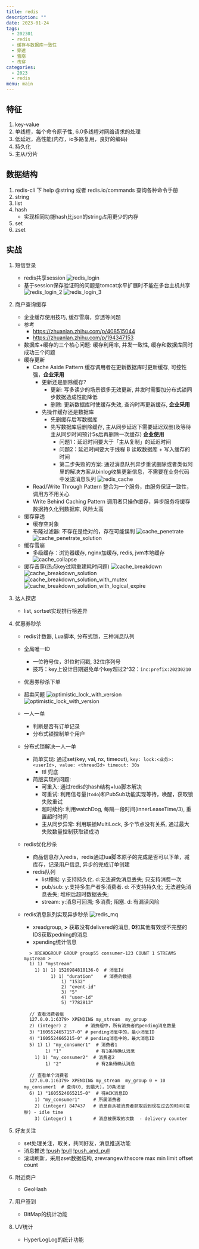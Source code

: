 ```yaml
---
title: redis
description: ""
date: 2023-01-24
tags:
  - 202301
  - redis
  - 缓存与数据库一致性
  - 穿透
  - 雪崩
  - 击穿
categories:
  - 2023
  - redis
menu: main
---
```



## 特征

1. key-value
2. 单线程，每个命令原子性, 6.0多线程对网络请求的处理
3. 低延迟，高性能(内存，io多路复用，良好的编码)
4. 持久化
5. 主从/分片

<!--more-->

## 数据结构

1. redis-cli 下 help @string 或者 redis.io/commands 查询各种命令手册
2. string
3. list
4. hash
   - 实现相同功能hash比json的string占用更少的内存
5. set
6. zset

## 实战

1. 短信登录
   - redis共享session
   ![redis_login](/imgs/redis_login.png)
   - 基于session保存验证码的问题是tomcat水平扩展时不能在多台主机共享
   ![redis_login_2](/imgs/redis_login_2.png)
   ![redis_login_3](/imgs/redis_login_3.png)
2. 商户查询缓存
   - 企业缓存使用技巧, 缓存雪崩，穿透等问题
   - 参考
     - <https://zhuanlan.zhihu.com/p/408515044>
     - <https://zhuanlan.zhihu.com/p/194347153>
   - 数据库+缓存的三个核心问题: 缓存利用率, 并发一致性, 缓存和数据库同时成功三个问题
   - 缓存更新
     - Cache Aside Pattern 缓存调用者在更新数据库时更新缓存, 可控性强，**企业采用**
       - 更新还是删除缓存?
         - 更新: 写多读少的场景很多无效更新, 并发时需要加分布式锁同步数据造成性能降低
         - 删除: 更新数据库时使缓存失效, 查询时再更新缓存, **企业采用**
       - 先操作缓存还是数据库
         - 先删缓存后写数据库
         - 先写数据库后删除缓存, 主从同步延迟下需要延迟双删(及等待主从同步时间预计5s后再删除一次缓存) **企业使用**
           - 问题1：延迟时间要大于「主从复制」的延迟时间
           - 问题2：延迟时间要大于线程 B 读取数据库 + 写入缓存的时间
           - 第二步失败的方案: 通过消息队列异步重试删除或者类似阿里的解决方案从binlog收集更新信息，不需要在业务代码中发送消息队列
         ![redis_cache](/imgs/redis_cache.png)
     - Read/Write Through Pattern 整合为一个服务，由服务保证一致性，调用方不用关心
     - Write Behind Caching Pattern 调用者只操作缓存，异步服务将缓存数据持久化到数据库, 风险太高
   - 缓存穿透
     - 缓存空对象
     - 布隆过滤器: 不存在是绝对的，存在可能误判
   ![cache_penetrate](/imgs/cache_penetrate.png)
   ![cache_penetrate_solution](/imgs/cache_penetrate_solution.png)
   - 缓存雪崩
     - 多级缓存：浏览器缓存, nginx加缓存, redis, jvm本地缓存
   ![cache_collapse](/imgs/cache_collapse.png)
   - 缓存击穿(热点key过期重建耗时问题)
   ![cache_breakdown](/imgs/cache_breakdown.png)
   ![cache_breakdown_solution](/imgs/cache_breakdown_solution.png)
   ![cache_breakdown_solution_with_mutex](/imgs/cache_breakdown_solution_with_mutex.png)
   ![cache_breakdown_solution_with_logical_expire](/imgs/cache_breakdown_solution_with_logical_expire.png)
3. 达人探店
   - list, sortset实现排行榜差异
4. 优惠券秒杀
   - redis计数器, Lua脚本, 分布式锁，三种消息队列
   - 全局唯一ID
     - 一位符号位，31位时间戳, 32位序列号
     - 技巧：key上设计日期避免单个key超过2^32：```inc:prefix:20230210```
   - 优惠券秒杀下单
   - 超卖问题
   ![optimistic_lock_with_version](/imgs/optimistic_lock_with_version.png)
   ![optimistic_lock_with_version](/imgs/optimistic_lock_with_version.png)
   - 一人一单
     - 判断是否有订单记录
     - 分布式锁控制单个用户
   - 分布式锁解决一人一单
     - 简单实现: 通过set(key, val, nx, timeout), ```key: lock:<业务>:<userId>, value: <threadId> timeout: 30s```
       - ttl 兜底
     - 简版实现的问题:
       - 可重入: 通过redis的hash结构+lua脚本解决
       - 可重试: 利用信号量(`todo`)和PubSub功能实现等待，唤醒，获取锁失败重试
       - 超时续约: 利用watchDog, 每隔一段时间(innerLeaseTime/3), 重置超时时间
       - 主从同步异常: 利用联锁MultiLock, 多个节点没有关系, 通过最大失败数量控制获取锁成功
   - redis优化秒杀
     - 商品信息存入redis，redis通过lua脚本原子的完成是否可以下单，减库存，记录用户信息, 异步的完成订单创建
     - redis队列
       - list模拟: y:支持持久化. d:无法避免消息丢失; 只支持消费一次
       - pub/sub: y:支持多生产者多消费者. d: 不支持持久化; 无法避免消息丢失; 堆积后超时数据丢失;
       - stream: y:消息可回溯; 多消费; 阻塞. d: 有漏读风险
   - redis消息队列实现异步秒杀
   ![redis_mq](/imgs/redis_mq.png)
     - xreadgroup, **>** 获取没有delivered的消息, **0**和其他有效或不完整的IDS获取pedning的消息
     - xpending统计信息

      ```redis
        > XREADGROUP GROUP group55 consumer-123 COUNT 1 STREAMS mystream >
        1) 1) "mystream"
          1) 1) 1) 1526984818136-0  # 消息Id
                1) 1) "duration"    # 消费的数据
                    1) "1532"
                    2) "event-id"
                    3) "5"
                    4) "user-id"
                    5) "7782813"

        // 查看消费者组
        127.0.0.1:6379> XPENDING my_stream  my_group
        2) (integer) 2       # 消费组中，所有消费者的pending消息数量
        3) "1605524657157-0" # pending消息中的，最小消息ID
        4) "1605524665215-0" # pending消息中的，最大消息ID
        5) 1) 1) "my_consumer1"  # 消费者1
              1) "1"             # 有1条待确认消息
          1) 1) "my_consumer2"  # 消费者2
              1) "2"             # 有2条待确认消息

        // 查看单个消费者
        127.0.0.1:6379> XPENDING my_stream  my_group 0 + 10 my_consumer1  # 查询(0, 到最大)，10条消息
        6) 1) "1605524665215-0"  # 待ACK消息ID
          1) "my_consumer1"     # 所属消费者
          2) (integer) 847437   # 消息自从被消费者获取后到现在过去的时间(毫秒) - idle time
          3) (integer) 1        # 消息被获取的次数  - delivery counter
      ```

5. 好友关注
   - set处理关注，取关，共同好友，消息推送功能
   - 消息推送
    [!push](/imgs/push.png)
    [!pull](/imgs/pull.png)
    [!push_and_pull](/imgs/push_and_pull.png)
   - 滚动刷新，采用zset数据结构, zrevrangewithscore max min limit offset count
6. 附近商户
   - GeoHash
7. 用户签到
   - BitMap的统计功能
8. UV统计
   - HyperLogLog的统计功能
